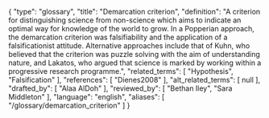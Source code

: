 {
    "type": "glossary",
    "title": "Demarcation criterion",
    "definition": "A criterion for distinguishing science from non-science which aims to indicate an optimal way for knowledge of the world to grow. In a Popperian approach, the demarcation criterion was falsifiability and the application of a falsificationist attitude. Alternative approaches include that of Kuhn, who believed that the criterion was puzzle solving with the aim of understanding nature, and Lakatos, who argued that science is marked by working within a progressive research programme.",
    "related_terms": [
        "Hypothesis",
        "Falsification"
    ],
    "references": [
        "Dienes2008"
    ],
    "alt_related_terms": [
        null
    ],
    "drafted_by": [
        "Alaa AlDoh"
    ],
    "reviewed_by": [
        "Bethan Iley",
        "Sara Middleton"
    ],
    "language": "english",
    "aliases": [
        "/glossary/demarcation_criterion"
    ]
}